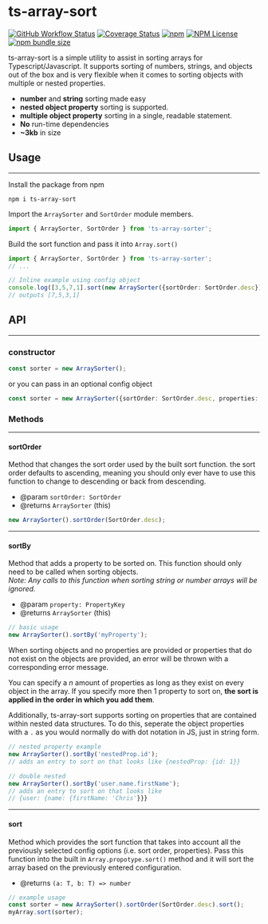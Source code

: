 # ts-array-sort
[![GitHub Workflow Status](https://img.shields.io/github/actions/workflow/status/sullyTheDev/ts-array-sort/npm-publish.yml?style=flat-square)](https://github.com/sullyTheDev/ts-array-sort/actions)
[![Coverage Status](https://coveralls.io/repos/github/sullyTheDev/ts-array-sort/badge.svg?branch=refs/tags/v1.0.10)](https://coveralls.io/github/sullyTheDev/ts-array-sort?branch=refs/tags/v1.0.10)
[![npm](https://img.shields.io/npm/v/ts-array-sort?style=flat-square)](https://www.npmjs.com/package/ts-array-sort)
[![NPM License](https://img.shields.io/npm/l/ts-array-sort?style=flat-square)](https://opensource.org/licenses/ISC)
[![npm bundle size](https://img.shields.io/bundlephobia/min/ts-array-sort?style=flat-square)](https://bundlephobia.com/result?p=ts-array-sort) 

ts-array-sort is a simple utility to assist in sorting arrays for Typescript/Javascript. It supports sorting of numbers, strings, and objects out of the box and is very flexible when it comes to sorting objects with multiple or nested properties.

- **number** and **string** sorting made easy
- **nested object property** sorting is supported.
- **multiple object property** sorting in a single, readable statement.
- **No** run-time dependencies
- **~3kb** in size

## Usage
---
Install the package from npm
```
npm i ts-array-sort
```

Import the `ArraySorter` and `SortOrder` module members.
```ts
import { ArraySorter, SortOrder } from 'ts-array-sorter';
```
Build the sort function and pass it into `Array.sort()`
```ts
import { ArraySorter, SortOrder } from 'ts-array-sorter';
// ...

// Inline example using config object
console.log([3,5,7,1].sort(new ArraySorter({sortOrder: SortOrder.desc}).sort()))
// outputs [7,5,3,1]
```

## API
---
### constructor
```ts
const sorter = new ArraySorter();
```
or you can pass in an optional config object
```ts
const sorter = new ArraySorter({sortOrder: SortOrder.desc, properties: ['myProp1', 'myProp2']})
```
### Methods
---
#### **sortOrder**
Method that changes the sort order used by the built sort function.
the sort order defaults to ascending, meaning you should only ever have to use this function to change to descending or back from descending.
- @param `sortOrder: SortOrder`
- @returns `ArraySorter` (this)
```ts
new ArraySorter().sortOrder(SortOrder.desc);
```
---
#### **sortBy**
Method that adds a property to be sorted on. This function should only need to be called when sorting objects.  
*Note: Any calls to this function when sorting string or number arrays will be ignored.*  

- @param `property: PropertyKey`
- @returns `ArraySorter` (this)

```ts
// basic usage
new ArraySorter().sortBy('myProperty');
```

When sorting objects and no properties are provided or properties that do not exist on the objects are provided, an error will be thrown with a corresponding error message.  

You can specify a *n* amount of properties as long as they exist on every object in the array. If you specify more then 1 property to sort on, **the sort is applied in the order in which you add them**.

Additionally, ts-array-sort supports sorting on properties that are contained within nested data structures. To do this, seperate the object properties with a `.` as you would normally do with dot notation in JS, just in string form.
```ts
// nested property example
new ArraySorter().sortBy('nestedProp.id');
// adds an entry to sort on that looks like {nestedProp: {id: 1}}

// double nested
new ArraySorter().sortBy('user.name.firstName');
// adds an entry to sort on that looks like
// {user: {name: {firstName: 'Chris'}}}
```
---
#### **sort**
Method which provides the sort function that takes into account all the previously selected config options (i.e. sort order, properties). Pass this function into the built in `Array.propotype.sort()` method and it will sort the array based on the previously entered configuration.
- @returns `(a: T, b: T) => number`

```ts
// example usage
const sorter = new ArraySorter().sortOrder(SortOrder.desc).sort();
myArray.sort(sorter);
```
